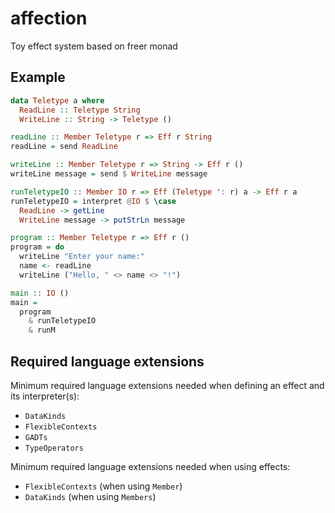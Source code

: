 # affection

Toy effect system based on freer monad

## Example

```haskell
data Teletype a where
  ReadLine :: Teletype String
  WriteLine :: String -> Teletype ()

readLine :: Member Teletype r => Eff r String
readLine = send ReadLine

writeLine :: Member Teletype r => String -> Eff r ()
writeLine message = send $ WriteLine message

runTeletypeIO :: Member IO r => Eff (Teletype ': r) a -> Eff r a
runTeletypeIO = interpret @IO $ \case
  ReadLine -> getLine
  WriteLine message -> putStrLn message

program :: Member Teletype r => Eff r ()
program = do
  writeLine "Enter your name:"
  name <- readLine
  writeLine ("Hello, " <> name <> "!")

main :: IO ()
main =
  program
    & runTeletypeIO
    & runM
```

## Required language extensions

Minimum required language extensions needed when defining an effect and
its interpreter(s):

- `DataKinds`
- `FlexibleContexts`
- `GADTs`
- `TypeOperators`

Minimum required language extensions needed when using effects:

- `FlexibleContexts` (when using `Member`)
- `DataKinds` (when using `Members`)
